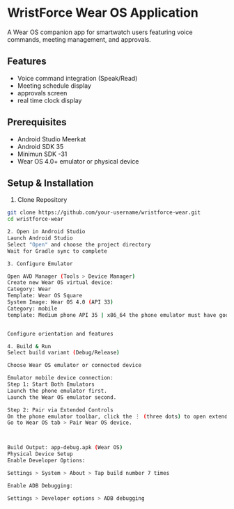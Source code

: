# WristForce Wear OS Application

A Wear OS companion app for smartwatch users featuring voice commands, meeting management, and approvals.


## Features

- Voice command integration (Speak/Read)
- Meeting schedule display
- approvals screen
- real time clock display

## Prerequisites

- Android Studio Meerkat 
- Android SDK 35
- Minimun SDK -31
- Wear OS 4.0+ emulator or physical device

## Setup & Installation

1. Clone Repository
```bash
git clone https://github.com/your-username/wristforce-wear.git
cd wristforce-wear

2. Open in Android Studio
Launch Android Studio
Select "Open" and choose the project directory
Wait for Gradle sync to complete

3. Configure Emulator

Open AVD Manager (Tools > Device Manager)
Create new Wear OS virtual device:
Category: Wear
Template: Wear OS Square
System Image: Wear OS 4.0 (API 33)
Category: mobile
template: Medium phone API 35 | x86_64 the phone emulator must have google play service


Configure orientation and features

4. Build & Run
Select build variant (Debug/Release)

Choose Wear OS emulator or connected device

Emulator mobile device connection:
Step 1: Start Both Emulators
Launch the phone emulator first.
Launch the Wear OS emulator second.

Step 2: Pair via Extended Controls
On the phone emulator toolbar, click the ⋮ (three dots) to open extended controls.
Go to Wear OS tab > Pair Wear OS device.



Build Output: app-debug.apk (Wear OS)
Physical Device Setup
Enable Developer Options:

Settings > System > About > Tap build number 7 times

Enable ADB Debugging:

Settings > Developer options > ADB debugging

